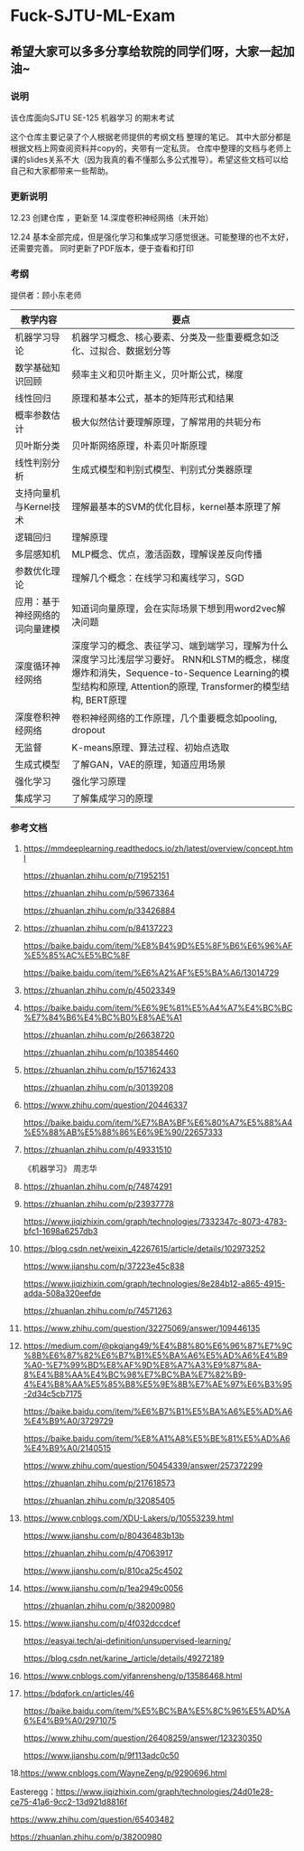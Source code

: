 # Fuck-SJTU-ML-Exam
## 希望大家可以多多分享给软院的同学们呀，大家一起加油~

### 说明

该仓库面向SJTU SE-125 机器学习  的期末考试

这个仓库主要记录了个人根据老师提供的考纲文档 整理的笔记。 其中大部分都是根据文档上网查阅资料并copy的，夹带有一定私货。 仓库中整理的文档与老师上课的slides关系不大（因为我真的看不懂那么多公式推导）。希望这些文档可以给自己和大家都带来一些帮助。

### 更新说明

12.23 创建仓库 ，更新至 14.深度卷积神经网络（未开始）

12.24 基本全部完成，但是强化学习和集成学习感觉很迷。可能整理的也不太好，还需要完善。
同时更新了PDF版本，便于查看和打印

### 考纲

提供者：顾小东老师

| 教学内容                       | 要点                                                         |
| ------------------------------ | ------------------------------------------------------------ |
| 机器学习导论                   | 机器学习概念、核心要素、分类及一些重要概念如泛化、过拟合、数据划分等 |
| 数学基础知识回顾               | 频率主义和贝叶斯主义，贝叶斯公式，梯度                       |
| 线性回归                       | 原理和基本公式，基本的矩阵形式和结果                         |
| 概率参数估计                   | 极大似然估计要理解原理，了解常用的共轭分布                   |
| 贝叶斯分类                     | 贝叶斯网络原理，朴素贝叶斯原理                               |
| 线性判别分析                   | 生成式模型和判别式模型、判别式分类器原理                     |
| 支持向量机与Kernel技术         | 理解最基本的SVM的优化目标，kernel基本原理了解                |
| 逻辑回归                       | 理解原理                                                     |
| 多层感知机                     | MLP概念、优点，激活函数，理解误差反向传播                    |
| 参数优化理论                   | 理解几个概念：在线学习和离线学习，SGD                        |
| 应用：基于神经网络的词向量建模 | 知道词向量原理，会在实际场景下想到用word2vec解决问题         |
| 深度循环神经网络               | 深度学习的概念、表征学习、端到端学习，理解为什么深度学习比浅层学习要好。  RNN和LSTM的概念，梯度爆炸和消失，Sequence-to-Sequence Learning的模型结构和原理, Attention的原理,  Transformer的模型结构, BERT原理 |
| 深度卷积神经网络               | 卷积神经网络的工作原理，几个重要概念如pooling, dropout       |
| 无监督                         | K-means原理、算法过程、初始点选取                            |
| 生成式模型                     | 了解GAN，VAE的原理，知道应用场景                             |
| 强化学习                       | 强化学习原理                                                 |
| 集成学习                       | 了解集成学习的原理                                           |

### 参考文档

1. https://mmdeeplearning.readthedocs.io/zh/latest/overview/concept.html

   https://zhuanlan.zhihu.com/p/71952151

   https://zhuanlan.zhihu.com/p/59673364

   https://zhuanlan.zhihu.com/p/33426884

2. https://zhuanlan.zhihu.com/p/84137223

   https://baike.baidu.com/item/%E8%B4%9D%E5%8F%B6%E6%96%AF%E5%85%AC%E5%BC%8F

   https://baike.baidu.com/item/%E6%A2%AF%E5%BA%A6/13014729

3. https://zhuanlan.zhihu.com/p/45023349

4. https://baike.baidu.com/item/%E6%9E%81%E5%A4%A7%E4%BC%BC%E7%84%B6%E4%BC%B0%E8%AE%A1

   https://zhuanlan.zhihu.com/p/26638720

   https://zhuanlan.zhihu.com/p/103854460

5. https://zhuanlan.zhihu.com/p/157162433

   https://zhuanlan.zhihu.com/p/30139208
   
6. https://www.zhihu.com/question/20446337

    https://baike.baidu.com/item/%E7%BA%BF%E6%80%A7%E5%88%A4%E5%88%AB%E5%88%86%E6%9E%90/22657333

7. https://zhuanlan.zhihu.com/p/49331510

   《机器学习》 周志华

8. https://zhuanlan.zhihu.com/p/74874291

9. https://zhuanlan.zhihu.com/p/23937778

   https://www.jiqizhixin.com/graph/technologies/7332347c-8073-4783-bfc1-1698a6257db3

10. https://blog.csdn.net/weixin_42267615/article/details/102973252

    https://www.jianshu.com/p/37223e45c838

    https://www.jiqizhixin.com/graph/technologies/8e284b12-a865-4915-adda-508a320eefde

    https://zhuanlan.zhihu.com/p/74571263

11. https://www.zhihu.com/question/32275069/answer/109446135

12. https://medium.com/@pkqiang49/%E4%B8%80%E6%96%87%E7%9C%8B%E6%87%82%E6%B7%B1%E5%BA%A6%E5%AD%A6%E4%B9%A0-%E7%99%BD%E8%AF%9D%E8%A7%A3%E9%87%8A-8%E4%B8%AA%E4%BC%98%E7%BC%BA%E7%82%B9-4%E4%B8%AA%E5%85%B8%E5%9E%8B%E7%AE%97%E6%B3%95-2d34c5cb7175

    https://baike.baidu.com/item/%E6%B7%B1%E5%BA%A6%E5%AD%A6%E4%B9%A0/3729729

    https://baike.baidu.com/item/%E8%A1%A8%E5%BE%81%E5%AD%A6%E4%B9%A0/2140515

    https://www.zhihu.com/question/50454339/answer/257372299

    https://zhuanlan.zhihu.com/p/217618573

    https://zhuanlan.zhihu.com/p/32085405

13. https://www.cnblogs.com/XDU-Lakers/p/10553239.html

    https://www.jianshu.com/p/80436483b13b

    https://zhuanlan.zhihu.com/p/47063917

    https://www.jianshu.com/p/810ca25c4502

14. https://www.jianshu.com/p/1ea2949c0056

    https://zhuanlan.zhihu.com/p/38200980

15. https://www.jianshu.com/p/4f032dccdcef

    https://easyai.tech/ai-definition/unsupervised-learning/

    https://blog.csdn.net/karine_/article/details/49272189

16. https://www.cnblogs.com/yifanrensheng/p/13586468.html

17. https://bdqfork.cn/articles/46

    https://baike.baidu.com/item/%E5%BC%BA%E5%8C%96%E5%AD%A6%E4%B9%A0/2971075

    https://www.zhihu.com/question/26408259/answer/123230350

    https://www.jianshu.com/p/9f113adc0c50

18.https://www.cnblogs.com/WayneZeng/p/9290696.html



































Easteregg：https://www.jiqizhixin.com/graph/technologies/24d01e28-ce75-41a6-9cc2-13d921d8816f

https://www.zhihu.com/question/65403482

https://zhuanlan.zhihu.com/p/38200980

   

